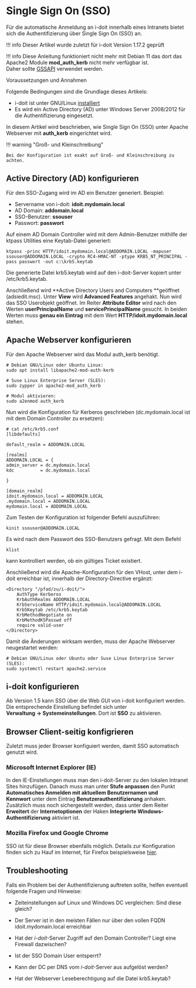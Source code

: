 # Single Sign On (SSO)

Für die automatische Anmeldung an i-doit innerhalb eines Intranets bietet sich die Authentifizierung über Single Sign On (SSO) an.

  
!!! info
    Dieser Artikel wurde zuletzt für i-doit Version 1.17.2 geprüft

!!! info
    Diese Anleitung funktioniert nicht mehr mit Debian 11 das dort das Apache2 Module **mod_auth_kerb** nicht mehr verfügbar ist.  
    Daher sollte [GSSAPI](../single-sign-on/single-sign-on-via-gssapi.md) verwendet werden.

Voraussetzungen und Annahmen

Folgende Bedingungen sind die Grundlage dieses Artikels:

*   i-doit ist unter GNU/Linux [installiert](../../installation/manuelle-installation/setup.md)
*   Es wird ein Active Directory (AD) unter Windows Server 2008/2012 für die Authentifizierung eingesetzt.

In diesem Artikel wird beschrieben, wie Single Sign On (SSO) unter Apache Webserver mit **auth_kerb** eingerichtet wird.

  

!!! warning "Groß- und Kleinschreibung"

    Bei der Konfiguration ist exakt auf Groß- und Kleinschreibung zu achten.

Active Directory (AD) konfigurieren
-----------------------------------

Für den SSO-Zugang wird im AD ein Benutzer generiert. Beispiel:

*   Servername von i-doit: **idoit.mydomain.local**
*   AD Domain: **addomain.local**
*   SSO-Benutzer: **ssouser**
*   Passwort: **passwort**

Auf einem AD Domain Controller wird mit dem Admin-Benutzer mithilfe der ktpass Utilities eine Keytab-Datei generiert:

    ktpass -princ HTTP/idoit.mydomain.local@ADDOMAIN.LOCAL -mapuser ssouser@ADDOMAIN.LOCAL -crypto RC4-HMAC-NT -ptype KRB5_NT_PRINCIPAL -pass passwort -out c:\krb5.keytab

Die generierte Datei krb5.keytab wird auf den i-doit-Server kopiert unter /etc/krb5.keytab.

Anschließend wird **Active Directory Users and Computers **geöffnet (adsiedit.msc). Unter **View** wird **Advanced Features** angehakt. Nun wird das SSO Userobjekt geöffnet. Im Reiter **Attribute Editor** wird nach den Werten **userPrincipalName** und **servicePrincipalName** gesucht. In beiden Werten muss **genau ein Eintrag** mit dem Wert **HTTP/idoit.mydomain.local** stehen.

Apache Webserver konfigurieren
------------------------------

Für den Apache Webserver wird das Modul auth_kerb benötigt.

    # Debian GNU/Linux oder Ubuntu Linux:
    sudo apt install libapache2-mod-auth-kerb

    # Suse Linux Enterprise Server (SLES):
    sudo zypper in apache2-mod_auth_kerb

    # Modul aktivieren:
    sudo a2enmod auth_kerb

Nun wird die Konfiguration für Kerberos geschrieben (dc.mydomain.local ist mit dem Domain Controller zu ersetzen):

    # cat /etc/krb5.conf
    [libdefaults]

    default_realm = ADDOMAIN.LOCAL

    [realms]
    ADDOMAIN.LOCAL = {
    admin_server = dc.mydomain.local
    kdc          = dc.mydomain.local

    }

    [domain_realm]
    idoit.mydomain.local = ADDOMAIN.LOCAL
    .mydomain.local = ADDOMAIN.LOCAL
    mydomain.local = ADDOMAIN.LOCAL

Zum Testen der Konfiguration ist folgender Befehl auszuführen:

    kinit ssouser@ADDOMAIN.LOCAL

Es wird nach dem Passwort des SSO-Benutzers gefragt. Mit dem Befehl

    klist

kann kontrolliert werden, ob ein gültiges Ticket existiert.

Anschließend wird die Apache-Konfiguration für den VHost, unter dem i-doit erreichbar ist, innerhalb der Directory\-Directive ergänzt:

    <Directory "/pfad/zu/i-doit/">
        AuthType Kerberos
        KrbAuthRealms ADDOMAIN.LOCAL
        KrbServiceName HTTP/idoit.mydomain.local@ADDOMAIN.LOCAL
        Krb5Keytab /etc/krb5.keytab
        KrbMethodNegotiate on
        KrbMethodK5Passwd off
        require valid-user
    </Directory>

Damit die Änderungen wirksam werden, muss der Apache Webserver neugestartet werden:

    # Debian GNU/Linux oder Ubuntu oder Suse Linux Enterprise Server (SLES):
    sudo systemctl restart apache2.service

i-doit konfigurieren
--------------------

Ab Version 1.5 kann SSO über die Web GUI von i-doit konfiguriert werden. Die entsprechende Einstellung befindet sich unter **Verwaltung → Systemeinstellungen**. Dort ist **SSO** zu aktivieren.

Browser Client-seitig konfigrieren
----------------------------------

Zuletzt muss jeder Browser konfiguiert werden, damit SSO automatisch genutzt wird.

### Microsoft Internet Explorer (IE)

In den IE-Einstellungen muss man den i-doit-Server zu den lokalen Intranet Sites hinzufügen. Danach muss man unter **Stufe anpassen** den Punkt **Automatisches Anmelden mit aktuellem Benutzernamen und Kennwort** unter dem Eintrag **Benutzerauthentifizierung** anhaken. Zusätzlich muss noch sichergestellt werden, dass unter dem Reiter **Erweitert** der **Internetoptionen** der Haken **Integrierte Windows-Authentifizierung** aktiviert ist.

### Mozilla Firefox und Google Chrome

SSO ist für diese Browser ebenfalls möglich. Details zur Konfiguration finden sich zu Hauf im Internet, für Firefox beispielsweise [hier](https://superuser.com/questions/664656/how-to-configure-firefox-for-ntlm-sso-single-sign-on).

Troubleshooting
---------------

Falls ein Problem bei der Authentifizierung auftreten sollte, helfen eventuell folgende Fragen und Hinweise:

*   Zeiteinstellungen auf Linux und Windows DC vergleichen: Sind diese gleich?
    
*   Der Server ist in den meisten Fällen nur über den vollen FQDN idoit.mydomain.local erreichbar
    
*   Hat der _i-doit_\-Server Zugriff auf den Domain Controller? Liegt eine Firewall dazwischen?
    
*   Ist der SSO Domain User entsperrt?
    
*   Kann der DC per DNS vom _i-doit_\-Server aus aufgelöst werden?
    
*   Hat der Webserver Leseberechtigung auf die Datei krb5.keytab?